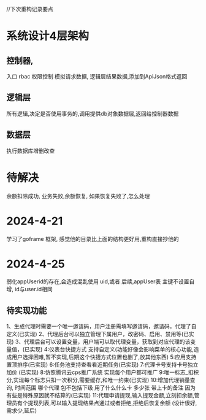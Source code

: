 //下次重构记录要点
# 系统设计4层架构
## 控制器,
入口 rbac 权限控制 模拟请求数据,  逻辑层结果数据,添加到ApiJson格式返回  
## 逻辑层
所有逻辑,决定是否使用事务的,调用提供db对象数据层,返回给控制器数据
## 数据层  
执行数据库增删改查


# 待解决
余额扣除成功, 业务失败,余额恢复, 如果恢复失败了,怎么处理

# 2024-4-21 
学习了goframe 框架, 感觉他的目录比上面的结构更好用,重构直接抄他的

# 2024-4-25
弱化appUserid的存在,会造成混乱使用 uid,或者 后续,appUser表 主键不设置自增, id与user.id相同


## 待实现功能
1、生成代理时需要一个唯一邀请码，用户注册需填写邀请码，邀请码，代理了自定义(已实现)
2、代理后台可以独立管理下属用户，改密码、启用、禁用等(已实现)
3、代理后台可以设置变量，用户端可以取代理变量，获取到对应代理的该变量值，(已实现)
4:仪表台快捷方式 支持自定义(功能好像会影响菜单的核心功能,造成用户选择困难,暂不实现,后期这个快捷方式位置也删了,放其他东西)
5:应用支持置顶排序(已实现)
6:任务池支持查看看近期任务(已实现)
7:代理卡号支持卡号独立加价 (已实现)
8:仿照腾讯云cps推广系统 实现每个用户都可推广
9:唯一标志_扣积分,实现每个标志只扣一次积分,需要缓存,和唯一约束(已实现)
10:增加代理销量查询, 时间范围 哪个代理 包不包括下级 用了什么什么卡 多少张 带上卡的备注 因为有些是特殊原因就不结算的(已实现)
11:代理申请提现,输入提现金额,立刻扣余额,管理员有个提现列表,可以输入提现结果点通过或者拒绝,拒绝后恢复余额 (设计很好,需求少,延后)
